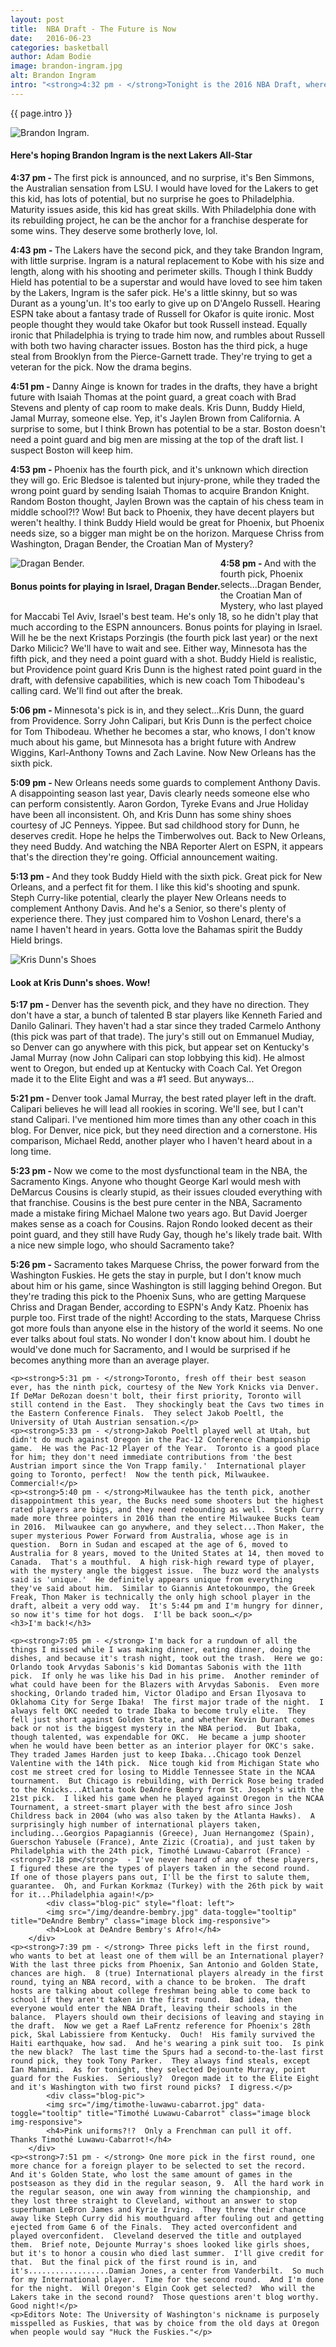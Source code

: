 ```yaml
---
layout: post
title:  NBA Draft - The Future is Now
date:   2016-06-23
categories: basketball
author: Adam Bodie
image: brandon-ingram.jpg
alt: Brandon Ingram
intro: "<strong>4:32 pm - </strong>Tonight is the 2016 NBA Draft, where the young stars join their new teams.  For my team, the Lakers, with the number 2 pick, hope to pick their next star...just like they did last year with D'Angelo Russell.  While Russell wasn't an immediate superstar, only time will tell if he lives up to the hype.  Who will the Lakers take with the number 2 picks.  All signs point to Duke forward Brandon Ingram, but the Lakers pick will be announced in 10 minutes."
---
```

<div class="article">
<p> {{ page.intro }}</p>
<div class="blog-pic">
		<img src="/img/brandon-ingram.jpg" data-toggle="tooltip" title="Brandon Ingram." class="image block img-responsive">
		<h4>Here's hoping Brandon Ingram is the next Lakers All-Star</h4>
</div>
	<p><strong>4:37 pm - </strong>The first pick is announced, and no surprise, it's Ben Simmons, the Australian sensation from LSU.  I would have loved for the Lakers to get this kid, has lots of potential, but no surprise he goes to Philadelphia.  Maturity issues aside, this kid has great skills.  With Philadelphia done with its rebuilding project, he can be the anchor for a franchise desperate for some wins.  They deserve some brotherly love, lol.</p>
	<p><strong>4:43 pm - </strong>The Lakers have the second pick, and they take Brandon Ingram, with little surprise.  Ingram is a natural replacement to Kobe with his size and length, along with his shooting and perimeter skills.  Though I think Buddy Hield has potential to be a superstar and would have loved to see him taken by the Lakers, Ingram is the safer pick.  He's a little skinny, but so was Durant as a young'un.  It's too early to give up on D'Angelo Russell.  Hearing ESPN take about a fantasy trade of Russell for Okafor is quite ironic.  Most people thought they would take Okafor but took Russell instead.  Equally ironic that Philadelphia is trying to trade him now, and rumbles about Russell with both two having character issues.  Boston has the third pick, a huge steal from Brooklyn from the Pierce-Garnett trade.  They're trying to get a veteran for the pick.  Now the drama begins.</p>
	<p><strong>4:51 pm - </strong>Danny Ainge is known for trades in the drafts, they have a bright future with Isaiah Thomas at the point guard, a great coach with Brad Stevens and plenty of cap room to make deals.  Kris Dunn, Buddy Hield, Jamal Murray, someone else.  Yep, it's Jaylen Brown from California.  A surprise to some, but I think Brown has potential to be a star.  Boston doesn't need a point guard and big men are missing at the top of the draft list.  I suspect Boston will keep him.</p>
	<p><strong>4:53 pm - </strong>Phoenix has the fourth pick, and it's unknown which direction they will go.  Eric Bledsoe is talented but injury-prone, while they traded the wrong point guard by sending Isaiah Thomas to acquire Brandon Knight.  Random Boston thought, Jaylen Brown was the captain of his chess team in middle school?!?  Wow!  But back to Phoenix, they have decent players but weren't healthy.  I think Buddy Hield would be great for Phoenix, but Phoenix needs size, so a bigger man might be on the horizon.  Marquese Chriss from Washington, Dragan Bender, the Croatian Man of Mystery?</p>
<div class="blog-pic" style="float: left">
		<img src="/img/dragan-bender.jpg" data-toggle="tooltip" title="Dragan Bender." class="image block img-responsive">
		<h4>Bonus points for playing in Israel, Dragan Bender.</h4>
</div>
	<p><strong>4:58 pm - </strong>And with the fourth pick, Phoenix selects...Dragan Bender, the Croatian Man of Mystery, who last played for Maccabi Tel Aviv, Israel's best team.  He's only 18, so he didn't play that much according to the ESPN announcers.  Bonus points for playing in Israel.  Will he be the next Kristaps Porzingis (the fourth pick last year) or the next Darko Milicic?  We'll have to wait and see.  Either way, Minnesota has the fifth pick, and they need a point guard with a shot.  Buddy Hield is realistic, but Providence point guard Kris Dunn is the highest rated point guard in the draft, with defensive capabilities, which is new coach Tom Thibodeau's calling card.  We'll find out after the break.</p>
	<p><strong>5:06 pm - </strong>Minnesota's pick is in, and they select...Kris Dunn, the guard from Providence.  Sorry John Calipari, but Kris Dunn is the perfect choice for Tom Thibodeau.  Whether he becomes a star, who knows, I don't know much about his game, but Minnesota has a bright future with Andrew Wiggins, Karl-Anthony Towns and Zach Lavine.  Now New Orleans has the sixth pick.</p>
	<p><strong>5:09 pm - </strong>New Orleans needs some guards to complement Anthony Davis.  A disappointing season last year, Davis clearly needs someone else who can perform consistently.  Aaron Gordon, Tyreke Evans and Jrue Holiday have been all inconsistent.  Oh, and Kris Dunn has some shiny shoes courtesy of JC Penneys.  Yippee.  But sad childhood story for Dunn, he deserves credit.  Hope he helps the Timberwolves out.  Back to New Orleans, they need Buddy.  And watching the NBA Reporter Alert on ESPN, it appears that's the direction they're going.  Official announcement waiting.</p>
	<p><strong>5:13 pm - </strong>And they took Buddy Hield with the sixth pick.  Great pick for New Orleans, and a perfect fit for them.  I like this kid's shooting and spunk.  Steph Curry-like potential, clearly the player New Orleans needs to complement Anthony Davis.  And he's a Senior, so there's plenty of experience there.  They just compared him to Voshon Lenard, there's a name I haven't heard in years.  Gotta love the Bahamas spirit the Buddy Hield brings.</p>
<div class="blog-pic">
		<img src="/img/dunn-kris-gucci.jpg" data-toggle="tooltip" title="Kris Dunn's Shoes" class="image block img-responsive">
		<h4>Look at Kris Dunn's shoes.  Wow!</h4>
</div>
	<p><strong>5:17 pm - </strong>Denver has the seventh pick, and they have no direction.  They don't have a star, a bunch of talented B star players like Kenneth Faried and Danilo Galinari.  They haven't had a star since they traded Carmelo Anthony (this pick was part of that trade).  The jury's still out on Emmanuel Mudiay, so Denver can go anywhere with this pick, but appear set on Kentucky's Jamal Murray (now John Calipari can stop lobbying this kid).  He almost went to Oregon, but ended up at Kentucky with Coach Cal.  Yet Oregon made it to the Elite Eight and was a #1 seed.  But anyways...</p>
	<p><strong>5:21 pm - </strong>Denver took Jamal Murray, the best rated player left in the draft.  Calipari believes he will lead all rookies in scoring.  We'll see, but I can't stand Calipari.  I've mentioned him more times than any other coach in this blog.  For Denver, nice pick, but they need direction and a cornerstone.  His comparison, Michael Redd, another player who I haven't heard about in a long time.</p>
	<p><strong>5:23 pm - </strong>Now we come to the most dysfunctional team in the NBA, the Sacramento Kings.  Anyone who thought George Karl would mesh with DeMarcus Cousins is clearly stupid, as their issues clouded everything with that franchise.  Cousins is the best pure center in the NBA, Sacramento made a mistake firing Michael Malone two years ago.  But David Joerger makes sense as a coach for Cousins.  Rajon Rondo looked decent as their point guard, and they still have Rudy Gay, though he's likely trade bait.  WIth a nice new simple logo, who should Sacramento take?</p>
	<p><strong>5:26 pm - </strong>Sacramento takes Marquese Chriss, the power forward from the Washington Fuskies.  He gets the stay in purple, but I don't know much about him or his game, since Washington is still lagging behind Oregon.  But they're trading this pick to the Phoenix Suns, who are getting Marquese Chriss and Dragan Bender, according to ESPN's Andy Katz.  Phoenix has purple too.  First trade of the night!  According to the stats, Marquese Chriss got more fouls than anyone else in the history of the world it seems.  No one ever talks about foul stats.  No wonder I don't know about him.  I doubt he would've done much for Sacramento, and I would be surprised if he becomes anything more than an average player.</p>
	
	<p><strong>5:31 pm - </strong>Toronto, fresh off their best season ever, has the ninth pick, courtesy of the New York Knicks via Denver.  If DeMar DeRozan doesn't bolt, their first priority, Toronto will still contend in the East.  They shockingly beat the Cavs two times in the Eastern Conference Finals.  They select Jakob Poeltl, the University of Utah Austrian sensation.</p>
	<p><strong>5:33 pm - </strong>Jakob Poeltl played well at Utah, but didn't do much against Oregon in the Pac-12 Conference Championship game.  He was the Pac-12 Player of the Year.  Toronto is a good place for him; they don't need immediate contributions from 'the best Austrian import since the Von Trapp family.'  International player going to Toronto, perfect!  Now the tenth pick, Milwaukee.  Commercial!</p>
	<p><strong>5:40 pm - </strong>Milwaukee has the tenth pick, another disappointment this year, the Bucks need some shooters but the highest rated players are bigs, and they need rebounding as well.  Steph Curry made more three pointers in 2016 than the entire Milwaukee Bucks team in 2016.  Milwaukee can go anywhere, and they select...Thon Maker, the super mysterious Power Forward from Australia, whose age is in question.  Born in Sudan and escaped at the age of 6, moved to Australia for 8 years, moved to the United States at 14, then moved to Canada.  That's a mouthful.  A high risk-high reward type of player, with the mystery angle the biggest issue.  The buzz word the analysts said is 'unique.'  He definitely appears unique from everything they've said about him.  Similar to Giannis Antetokounmpo, the Greek Freak, Thon Maker is technically the only high school player in the draft, albeit a very odd way.  It's 5:44 pm and I'm hungry for dinner, so now it's time for hot dogs.  I'll be back soon…</p>
	<h3>I'm back!</h3>
	
	<p><strong>7:05 pm - </strong> I'm back for a rundown of all the things I missed while I was making dinner, eating dinner, doing the dishes, and because it's trash night, took out the trash.  Here we go:  Orlando took Arvydas Sabonis's kid Domantas Sabonis with the 11th pick.  If only he was like his Dad in his prime.  Another reminder of what could have been for the Blazers with Arvydas Sabonis.  Even more shocking, Orlando traded him, Victor Oladipo and Ersan Ilyosava to Oklahoma City for Serge Ibaka!  The first major trade of the night.  I always felt OKC needed to trade Ibaka to become truly elite.  They fell just short against Golden State, and whether Kevin Durant comes back or not is the biggest mystery in the NBA period.  But Ibaka, though talented, was expendable for OKC.  He became a jump shooter when he would have been better as an interior player for OKC's sake.  They traded James Harden just to keep Ibaka...Chicago took Denzel Valentine with the 14th pick.  Nice tough kid from Michigan State who cost me street cred for losing to Middle Tennessee State in the NCAA tournament.  But Chicago is rebuilding, with Derrick Rose being traded to the Knicks...Atlanta took DeAndre Bembry from St. Joseph's with the 21st pick.  I liked his game when he played against Oregon in the NCAA Tournament, a street-smart player with the best afro since Josh Childress back in 2004 (who was also taken by the Atlanta Hawks).  A surprisingly high number of international players taken, including...Georgios Papagiannis (Greece), Juan Hernangomez (Spain), Guerschon Yabusele (France), Ante Zizic (Croatia), and just taken by Philadelphia with the 24th pick, Timothé Luwawu-Cabarrot (France) - <strong>7:18 pm</strong>  - I've never heard of any of these players, I figured these are the types of players taken in the second round.  If one of those players pans out, I'll be the first to salute them, guarantee.  Oh, and Furkan Korkmaz (Turkey) with the 26th pick by wait for it...Philadelphia again!</p>
			<div class="blog-pic" style="float: left">
			<img src="/img/deandre-bembry.jpg" data-toggle="tooltip" title="DeAndre Bembry" class="image block img-responsive">
			<h4>Look at DeAndre Bembry's Afro!</h4>
		</div>
	<p><strong>7:39 pm - </strong> Three picks left in the first round, who wants to bet at least one of them will be an International player?  With the last three picks from Phoenix, San Antonio and Golden State, chances are high.  8 (true) International players already in the first round, tying an NBA record, with a chance to be broken.  The draft hosts are talking about college freshman being able to come back to school if they aren't taken in the first round.  Bad idea, then everyone would enter the NBA Draft, leaving their schools in the balance.  Players should own their decisions of leaving and staying in the draft.  Now we get a Raef LaFrentz reference for Phoenix's 28th pick, Skal Labissiere from Kentucky.  Ouch!  His family survived the Haiti earthquake, how sad.  And he's wearing a pink suit too.  Is pink the new black?  The last time the Spurs had a second-to-the-last first round pick, they took Tony Parker.  They always find steals, except Ian Mahmimi.  As for tonight, they selected Dejounte Murray, point guard for the Fuskies.  Seriously?  Oregon made it to the Elite Eight and it's Washington with two first round picks?  I digress.</p>
			<div class="blog-pic">
			<img src="/img/timothe-luwawu-cabarrot.jpg" data-toggle="tooltip" title="Timothé Luwawu-Cabarrot" class="image block img-responsive">
			<h4>Pink uniforms?!?  Only a Frenchman can pull it off.  Thanks Timothé Luwawu-Cabarrot!</h4>
		</div>
	<p><strong>7:51 pm - </strong> One more pick in the first round, one more chance for a foreign player to be selected to set the record.  And it's Golden State, who lost the same amount of games in the postseason as they did in the regular season, 9.  All the hard work in the regular season, one win away from winning the championship, and they lost three straight to Cleveland, without an answer to stop superhuman LeBron James and Kyrie Irving.  They threw their chance away like Steph Curry did his mouthguard after fouling out and getting ejected from Game 6 of the Finals.  They acted overconfident and played overconfident.  Cleveland deserved the title and outplayed them.  Brief note, Dejounte Murray's shoes looked like girls shoes, but it's to honor a cousin who died last summer.  I'll give credit for that.  But the final pick of the first round is in, and it's..................Damian Jones, a center from Vanderbilt.  So much for my International player.  Time for the second round.  And I'm done for the night.  Will Oregon's Elgin Cook get selected?  Who will the Lakers take in the second round?  Those questions aren't blog worthy.  Good night!</p>
	<p>Editors Note: The University of Washington's nickname is purposely misspelled as Fuskies, that was by choice from the old days at Oregon when people would say "Huck the Fuskies."</p>
</div>


